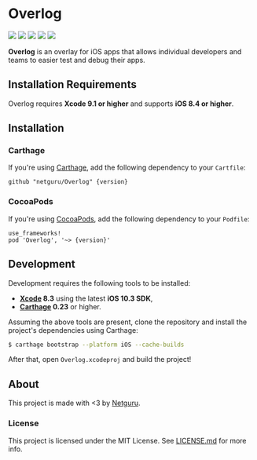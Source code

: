 # Overlog

![](https://www.bitrise.io/app/a30519b090279206/status.svg?token=IqUL6pahZ_BKcwqjzfV0dg&branch=develop)
![](https://img.shields.io/badge/swift-3.2-orange.svg)
![](https://img.shields.io/github/release/netguru/Overlog.svg)
![](https://img.shields.io/badge/carthage-compatible-green.svg)
![](https://img.shields.io/badge/cocoapods-compatible-green.svg)

**Overlog** is an overlay for iOS apps that allows individual developers and teams to easier test and debug their apps.

## Installation Requirements

Overlog requires **Xcode 9.1 or higher** and supports **iOS 8.4 or higher**.

## Installation

### Carthage

If you're using [Carthage](https://github.com/Carthage/Carthage), add the following dependency to your `Cartfile`:

```none
github "netguru/Overlog" {version}
```

### CocoaPods

If you're using [CocoaPods](http://cocoapods.org), add the following dependency to your `Podfile`:

```none
use_frameworks!
pod 'Overlog', '~> {version}'
```

## Development

Development requires the following tools to be installed:

- **[Xcode](https://github.com/KrauseFx/xcode-install) 8.3** using the latest **iOS 10.3 SDK**,
- **[Carthage](https://github.com/Carthage/Carthage) 0.23** or higher.

Assuming the above tools are present, clone the repository and install the project's dependencies using Carthage:

```sh
$ carthage bootstrap --platform iOS --cache-builds
```

After that, open `Overlog.xcodeproj` and build the project!

## About

This project is made with <3 by [Netguru](https://netguru.co).

### License

This project is licensed under the MIT License. See [LICENSE.md](LICENSE.md) for more info.
